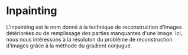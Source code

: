 # Inpainting
L'inpainting est le nom donné à la technique de reconstruction d'images détériorées ou de remplissage des parties manquantes d'une image. 
Ici, nous nous intéressons à la résoluton du problème de reconstruction d'images grâce à la méthode du gradient conjugué.
